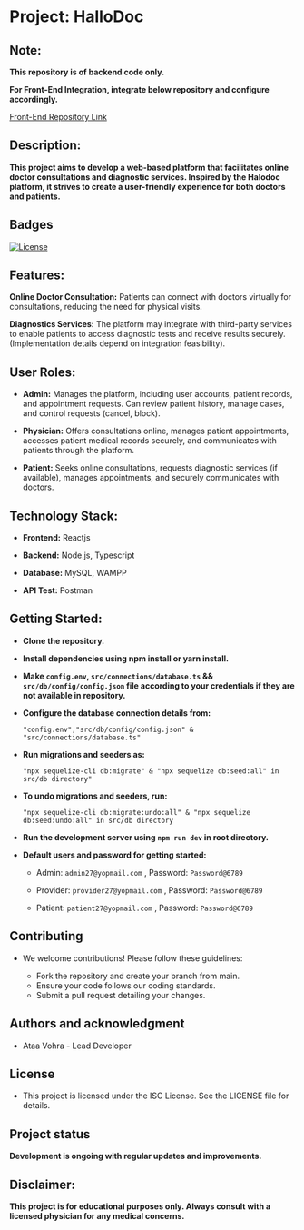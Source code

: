 # Project: HalloDoc

## Note:

**This repository is of backend code only.**

**For Front-End Integration, integrate below repository and configure accordingly.**

[Front-End Repository Link](https://github.com/Abhay-tatva/Hallo-Doc-App.git)
</br>

## Description:

**This project aims to develop a web-based platform that facilitates online doctor consultations and diagnostic services. Inspired by the Halodoc platform, it strives to create a user-friendly experience for both doctors and patients.**

## Badges

[![License](https://img.shields.io/badge/license-ISC-blue.svg)](https://opensource.org/licenses/ISC)

## Features:

**Online Doctor Consultation:** Patients can connect with doctors virtually for consultations, reducing the need for physical visits.
</br>

**Diagnostics Services:** The platform may integrate with third-party services to enable patients to access diagnostic tests and receive results securely. (Implementation details depend on integration feasibility).
</br>

## User Roles:

- **Admin:** Manages the platform, including user accounts, patient records, and appointment requests. Can review patient history, manage cases, and control requests (cancel, block).
  </br>

- **Physician:** Offers consultations online, manages patient appointments, accesses patient medical records securely, and communicates with patients through the platform.
  </br>

- **Patient:** Seeks online consultations, requests diagnostic services (if available), manages appointments, and securely communicates with doctors.
  </br>

## Technology Stack:

- **Frontend:** Reactjs
  </br>

- **Backend:** Node.js, Typescript
  </br>

- **Database:** MySQL, WAMPP
  </br>

- **API Test:** Postman
  </br>

## Getting Started:

- **Clone the repository.**

- **Install dependencies using npm install or yarn install.**

- **Make `config.env`, `src/connections/database.ts` && `src/db/config/config.json` file according to your credentials if they are not available in repository.**

- **Configure the database connection details from:**

  `"config.env","src/db/config/config.json" & "src/connections/database.ts"`

- **Run migrations and seeders as:**

  `"npx sequelize-cli db:migrate" & "npx sequelize db:seed:all" in src/db directory"`

- **To undo migrations and seeders, run:**

  `"npx sequelize-cli db:migrate:undo:all" & "npx sequelize db:seed:undo:all" in src/db directory`

- **Run the development server using `npm run dev` in root directory.**

- **Default users and password for getting started:**

  - Admin: `admin27@yopmail.com` ,
    Password: `Password@6789`

  - Provider: `provider27@yopmail.com` ,
    Password: `Password@6789`

  - Patient: `patient27@yopmail.com` ,
    Password: `Password@6789`

## Contributing

- We welcome contributions! Please follow these guidelines:

  - Fork the repository and create your branch from main.
  - Ensure your code follows our coding standards.
  - Submit a pull request detailing your changes.

## Authors and acknowledgment

- Ataa Vohra - Lead Developer

## License

- This project is licensed under the ISC License. See the LICENSE file for details.

## Project status

**Development is ongoing with regular updates and improvements.**

## Disclaimer:

**This project is for educational purposes only. Always consult with a licensed physician for any medical concerns.**
